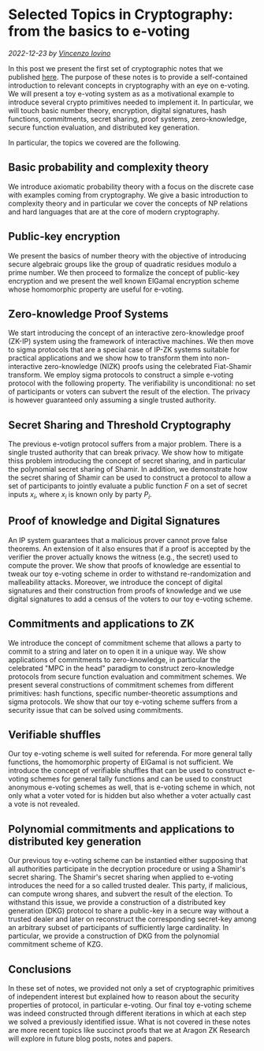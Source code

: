 # Selected Topics in Cryptography: from the basics to e-voting

*2022-12-23 by [Vincenzo Iovino](https://sites.google.com/site/vincenzoiovinoit)*

In this post we present the first set of cryptographic notes that we published [here](https://github.com/aragonzkresearch/blog/blob/main/pdf/crypto-notes.pdf).
The purpose of these notes is to provide a self-contained introduction to relevant concepts in cryptography with an eye on e-voting. We will present a toy e-voting system as as a motivational example to introduce several crypto primitives needed to implement it.  In particular, we will touch basic number theory, encryption, digital signatures, hash functions, commitments, secret sharing, proof systems, zero-knowledge, secure function evaluation, and distributed key generation. 


In particular, the topics we covered are the following.
## Basic probability and complexity theory
We introduce axiomatic probability theory with a focus on the discrete case with examples coming from cryptography. We give a basic introduction to complexity theory and in particular we cover the concepts of NP relations and hard languages that are at the core of modern cryptography.

## Public-key encryption
We present the basics of number theory with the objective of introducing secure algebraic groups like the group of quadratic residues modulo a prime number.
We then proceed to formalize the concept of public-key encryption and we present the well known ElGamal encryption scheme whose homomorphic property are useful for e-voting.

## Zero-knowledge Proof Systems
We start introducing the concept of an interactive zero-knowledge proof (ZK-IP) system using the framework of interactive machines. We then move to sigma protocols that are a special case of IP-ZK systems suitable for practical applications and we show how to transform them into non-interactive zero-knowledge (NIZK) proofs using the celebrated Fiat-Shamir transform. We employ sigma protocols to construct a simple e-voting protocol with the following property. The verifiability is unconditional: no set of participants or voters can subvert the result of the election. The privacy is however guaranteed only assuming a single trusted authority.

## Secret Sharing and Threshold Cryptography
The previous e-votign protocol suffers from a major problem. There is a single trusted authority that can break privacy. We show how to mitigate thiss problem introducing the concept of secret sharing, and in particular the polynomial secret  sharing of Shamir.
In addition, we demonstrate how the secret sharing of Shamir can be used to construct a protocol to allow a set of participants to jointly evaluate a public function $F$ on a set of secret inputs $x_i$, where $x_i$ is known only by party $P_i$.
## Proof of knowledge and Digital Signatures
An IP system guarantees that a malicious prover cannot prove false theorems. An extension of it also ensures that if a proof is accepted by the verifier the prover actually knows the witness (e.g., the secret) used to compute the prover.
We show that proofs of knowledge are essential to tweak our toy e-voting scheme in order to withstand re-randomization and malleability attacks.
Moreover, we introduce the concept of digital signatures and their construction from proofs of knowledge and we use digital signatures to add a census of the voters to our toy e-voting scheme.

## Commitments and applications to ZK
We introduce the concept of commitment scheme that allows a party to commit to a string and later on to open it in a unique way.
We show applications of commitments to zero-knowledge, in particular the celebrated "MPC in the head" paradigm to construct zero-knowledge protocols from secure function evaluation and commitment schemes.
We present several constructions of commitment schemes from different primitives: hash functions, specific number-theoretic assumptions and sigma protocols.
We show that our toy e-voting scheme suffers from a security issue that can be solved using commitments.

## Verifiable shuffles
Our toy e-voting scheme is well suited for referenda. For more general tally functions, the homomorphic property of ElGamal is not sufficient. We introduce the concept of verifiable shuffles that can be used to construct e-voting schemes for general tally functions and can be used to construct anonymous e-voting schemes as well, that is e-voting scheme in which, not only what a voter voted for is hidden but also whether a voter actually cast a vote is not revealed.

## Polynomial commitments and applications to distributed key generation

Our previous toy e-voting scheme can be instantied either supposing that all authorities participate in the decryption procedure or using a Shamir's secret sharing. 
The Shamir's secret sharing when applied to e-voting introduces the need for a so called trusted dealer. This party, if malicious, can compute wrong shares, and subvert the result of the election.
To withstand this issue, we provide a construction of a distributed key generation (DKG) protocol to share a public-key in a secure way without a trusted dealer and later on reconstruct the corresponding secret-key among an arbitrary subset of participants of sufficiently large cardinality.
In particular, we provide a construction of DKG from the polynomial commitment scheme of KZG. 

## Conclusions
In these  set of notes, we provided not only a set of cryptographic primitives of independent interest but explained how to reason about the security properties of protocol, in particular e-voting. Our final toy e-voting scheme was indeed constructed through different iterations in which at each step we solved a previously identified issue. 
What is not covered in these notes are more recent topics like succinct proofs that we at Aragon ZK Research will explore in future blog posts, notes and papers.
